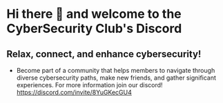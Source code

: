 # Hi there 👋 and welcome to the CyberSecurity Club's Discord

## Relax, connect, and enhance cybersecurity!

* Become part of a community that helps members to navigate through diverse cybersecurity paths, make new friends, and gather significant experiences. For more information join our discord!
https://discord.com/invite/8YuGKecGU4

<!--

**Here are some ideas to get you started:**

🙋‍♀️ A short introduction - what is your organization all about?
🌈 Contribution guidelines - how can the community get involved?
👩‍💻 Useful resources - where can the community find your docs? Is there anything else the community should know?
🍿 Fun facts - what does your team eat for breakfast?
🧙 Remember, you can do mighty things with the power of [Markdown](https://docs.github.com/github/writing-on-github/getting-started-with-writing-and-formatting-on-github/basic-writing-and-formatting-syntax)
-->
